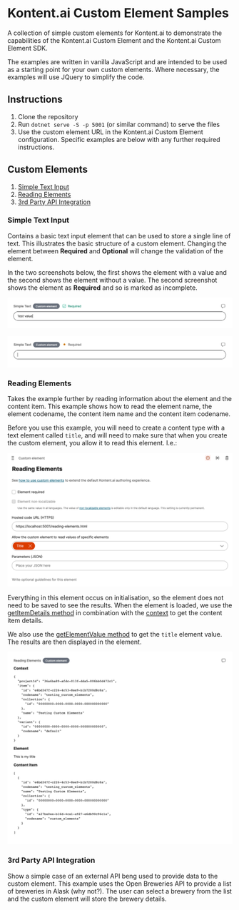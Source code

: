 # Kontent.ai Custom Element Samples

A collection of simple custom elements for Kontent.ai to demonstrate the capabilities of the Kontent.ai Custom Element and the Kontent.ai Custom Element SDK.

The examples are written in vanilla JavaScript and are intended to be used as a starting point for your own custom elements. Where necessary, the examples will use JQuery to simplify the code.

## Instructions

1. Clone the repository
1. Run `dotnet serve -S -p 5001` (or similar command) to serve the files
1. Use the custom element URL in the Kontent.ai Custom Element configuration. Specific examples are below with any further required instructions.

## Custom Elements

1. [Simple Text Input](#simple-text)
1. [Reading Elements](#reading-elements)
1. [3rd Party API Integration](#3rd-party-api)

### Simple Text Input <a name="simple-text"></a>

Contains a basic text input element that can be used to store a single line of text. This illustrates the basic structure of a custom element. Changing the element between **Required** and **Optional** will change the validation of the element.



In the two screenshots below, the first shows the element with a value and the second shows the element without a value. The second screenshot shows the element as **Required** and so is marked as incomplete.

![Simple Text with Value](./images/simple-text-filled.png)

![Simple Text without a value, which shows as incomplete](./images/simple-text-empty.png)



### Reading Elements <a name="reading-elements"></a>

Takes the example further by reading information about the element and the content item. This example shows how to read the element name, the element codename, the content item name and the content item codename.

Before you use this example, you will need to create a content type with a text element called `title`, and will need to make sure that when you create the custom element, you allow it to read this element.  I.e.:

![Setting up the title field](./images/reading-elements--setup.png)

Everything in this element occus on initialisation, so the element does not need to be saved to see the results. When the element is loaded, we use the [getItemDetails method](https://kontent.ai/learn/reference/custom-elements-js-api/#a-getitemdetails-method) in combination with the [context](https://kontent.ai/learn/reference/custom-elements-js-api/#a-context-object) to get the content item details. 

We also use the [getElementValue method](https://kontent.ai/learn/reference/custom-elements-js-api/#a-getelementvalue-method) to get the `title` element value. The results are then displayed in the element.

![Reading Elements](./images/reading-elements.png)

### 3rd Party API Integration <a name="3rd-party-api"></a>

Show a simple case of an external API beng used to provide data to the custom element. This example uses the Open Breweries API to provide a list of breweries in Alask (why not?). The user can select a brewery from the list and the custom element will store the brewery details.
